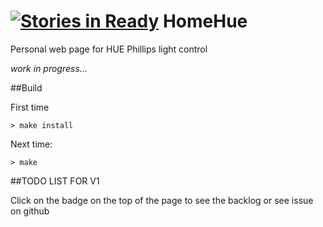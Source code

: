 [![Stories in Ready](https://badge.waffle.io/ronandrouglazet/homehue.png?label=ready&title=Ready)](https://waffle.io/ronandrouglazet/homehue)
HomeHue
=======

Personal web page for HUE Phillips light control

*work in progress...*

##Build

First time

    > make install

Next time:

    > make

##TODO LIST FOR V1

Click on the badge on the top of the page to see the backlog or see issue on github
